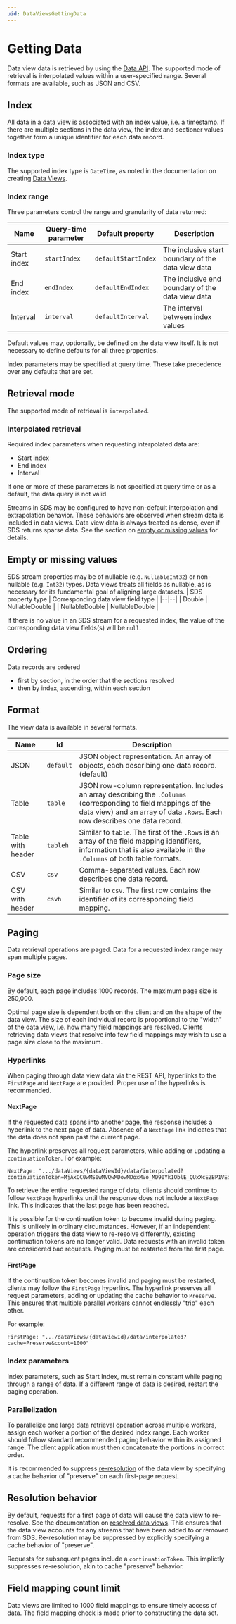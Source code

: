 ```yaml
---
uid: DataViewsGettingData
---
```


# Getting Data

Data view data is retrieved by using the [Data API](xref:DataViewsDataAPI). The supported mode of retrieval is interpolated values within a user-specified range. Several formats are available, such as JSON and CSV.


## Index
All data in a data view is associated with an index value, i.e. a timestamp.
If there are multiple sections in the data view, the index and sectioner values together form a unique identifier for each data record.

### Index type
The supported index type is `DateTime`, as noted in the documentation on creating [Data Views](xref:DataView).

### Index range
Three parameters control the range and granularity of data returned:

| Name | Query-time parameter | Default property | Description |
|--|--|--|--|
| Start index | `startIndex` | `defaultStartIndex` | The inclusive start boundary of the data view data
| End index | `endIndex` | `defaultEndIndex` | The inclusive end boundary of the data view data
| Interval | `interval` | `defaultInterval` | The interval between index values

Default values may, optionally, be defined on the data view itself. It is not necessary to define defaults for all three properties. 

Index parameters may be specified at query time. These take precedence over any defaults that are set.


## Retrieval mode
The supported mode of retrieval is `interpolated`.

### Interpolated retrieval
Required index parameters when requesting interpolated data are:
- Start index
- End index
- Interval
 
If one or more of these parameters is not specified at query time or as a default, the data query is not valid.

Streams in SDS may be configured to have non-default interpolation and extrapolation behavior. These behaviors are observed when stream data is included in data views. Data view data is always treated as dense, even if SDS returns sparse data. See the section on [empty or missing values](xref:DataViewsGettingData#empty-or-missing-values) for details.

## Empty or missing values
SDS stream properties may be of nullable (e.g. `NullableInt32`) or non-nullable (e.g. `Int32`) types. Data views treats all fields as nullable, as is necessary for its fundamental goal of aligning large datasets.
| SDS property type  | Corresponding data view field type |
|--|--|
| Double | NullableDouble |
| NullableDouble | NullableDouble |

If there is no value in an SDS stream for a requested index, the value of the corresponding data view fields(s) will be `null`.

## Ordering
Data records are ordered
- first by section, in the order that the sections resolved
- then by index, ascending, within each section

## Format
The view data is available in several formats.

| Name | Id | Description |
|--|--|--|
| JSON  | `default` | JSON object representation. An array of objects, each describing one data record. (default) |
| Table | `table` | JSON row-column representation. Includes an array describing the `.Columns` (corresponding to field mappings of the data view) and an array of data `.Rows`. Each row describes one data record.
| Table with header | `tableh` | Similar to `table`. The first of the `.Rows` is an array of the field mapping identifiers, information that is also available in the `.Columns` of both table formats. |
| CSV | `csv` | Comma-separated values. Each row describes one data record. |
| CSV with header | `csvh` | Similar to `csv`. The first row contains the identifier of its corresponding field mapping. |

## Paging
Data retrieval operations are paged. Data for a requested index range may span multiple pages.

### Page size
By default, each page includes 1000 records. The maximum page size is 250,000. 

Optimal page size is dependent both on the client and on the shape of the data view. The size of each individual record is proportional to the "width" of the data view, i.e. how many field mappings are resolved. Clients retrieving data views that resolve into few field mappings may wish to use a page size close to the maximum.

### Hyperlinks
When paging through data view data via the REST API, hyperlinks to the `FirstPage` and `NextPage` are provided. Proper use of the hyperlinks is recommended.

#### NextPage
If the requested data spans into another page, the response includes a hyperlink to the next page of data. Absence of a `NextPage` link indicates that the data does not span past the current page.

The hyperlink preserves all request parameters, while adding or updating a `continuationToken`. For example:
```
NextPage: ".../dataViews/{dataViewId}/data/interpolated?continuationToken=MjAxOC0wMS0wMVQwMDowMDoxMVo_MD90Yk1OblE_QUxXcEZBP1VEdGxIMWJROG9z&count=1000"
```

To retrieve the entire requested range of data, clients should continue to follow `NextPage` hyperlinks until the response does not include a `NextPage` link. This indicates that the last page has been reached.

It is possible for the continuation token to become invalid during paging. This is unlikely in ordinary circumstances. However, if an independent operation triggers the data view to re-resolve differently, existing continuation tokens are no longer valid. Data requests with an invalid token are considered bad requests. Paging must be restarted from the first page.

#### FirstPage
If the continuation token becomes invalid and paging must be restarted, clients may follow the `FirstPage` hyperlink. The hyperlink preserves all request parameters, adding or updating the cache behavior to `Preserve`. This ensures that multiple parallel workers cannot endlessly "trip" each other.

For example:
```
FirstPage: ".../dataViews/{dataViewId}/data/interpolated?cache=Preserve&count=1000"
```

### Index parameters
Index parameters, such as Start Index, must remain constant while paging through a range of data. If a different range of data is desired, restart the paging operation.

### Parallelization
To parallelize one large data retrieval operation across multiple workers, assign each worker a portion of the desired index range. Each worker should follow standard recommended paging behavior within its assigned range. The client application must then concatenate the portions in correct order.

It is recommended to suppress [re-resolution](xref:ResolvedDataView#when-is-a-data-view-resolved) of the data view by specifying a cache behavior of "preserve" on each first-page request.

## Resolution behavior
By default, requests for a first page of data will cause the data view to re-resolve. See the documentation on [resolved data views](xref:ResolvedDataView#when-is-a-data-view-resolved). This ensures that the data view accounts for any streams that have been added to or removed from SDS. Re-resolution may be suppressed by explicitly specifying a cache behavior of "preserve".

Requests for subsequent pages include a `continuationToken`. This implictly suppresses re-resolution, akin to cache "preserve" behavior.

## Field mapping count limit
Data views are limited to 1000 field mappings to ensure timely access of data. The field mapping check is made prior to constructing the data set.